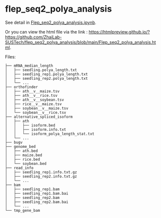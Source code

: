 # flep_seq2_polya_analysis

See detail in [Flep_seq2_polya_analysis.ipynb](https://github.com/ZhaiLab-SUSTech/flep_seq2_polya_analysis/blob/main/Flep_seq2_polya_analysis.ipynb).

Or you can view the html file via the link : https://htmlpreview.github.io/?https://github.com/ZhaiLab-SUSTech/flep_seq2_polya_analysis/blob/main/Flep_seq2_polya_analysis.html.


Files:

```
├── mRNA_median_length 
│   ├── seedling.polya_length.txt
│   ├── seedling_rep1.polya_length.txt
│   ├── seedling_rep2.polya_length.txt
│   └── ...
├── orthofinder
│   ├── ath__v__maize.tsv
│   ├── ath__v__rice.tsv
│   ├── ath__v__soybean.tsv
│   ├── rice__v__maize.tsv
│   ├── soybean__v__maize.tsv
│   └── soybean__v__rice.tsv
├── alternative_spliced_isoform
│   ├── ath
│   │   ├── isoform.bed
│   │   ├── isoform.info.txt
│   │   └── isoform_polya_length_stat.txt
│   └── ...
├── bugv
├── genome_bed
│   ├── ath.bed
│   ├── maize.bed
│   ├── rice.bed
│   └── soybean.bed
├── read_info
│   ├── seedling_rep1.info.txt.gz
│   ├── seedling_rep2.info.txt.gz
│   └── ...
├── bam
│   ├── seedling_rep1.bam
│   ├── seedling_rep1.bam.bai
│   ├── seedling_rep2.bam
│   ├── seedling_rep2.bam.bai
│   └── ...
└── tmp_gene_bam
```
